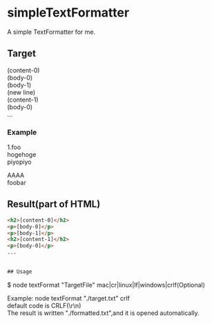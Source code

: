 # simpleTextFormatter  
A simple TextFormatter for me.
  
## Target  
(content-0)  
(body-0)  
(body-1)  
(new line)  
(content-1)  
(body-0)  
...  
  
### Example
1.foo  
hogehoge  
piyopiyo  
  
AAAA  
foobar  

## Result(part of HTML)
```html
<h2>[content-0]</h2>
<p>[body-0]</p>
<p>[body-1]</p>
<h2>[content-1]</h2>
<p>[body-0]</p>
...
  
  
## Usage
```
$ node textFormat "TargetFile" mac|cr|linux|lf|windows|crlf(Optional)


Example: node textFormat "./target.txt" crlf  
default code is CRLF(\\r\\n)  
The result is written "./formatted.txt",and it is opened automatically.  
